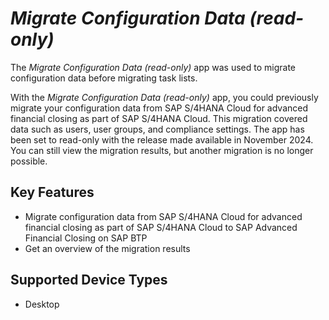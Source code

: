 <!-- loio643f4e8eef5d4eb6bc3baa621a9ed1f5 -->

# *Migrate Configuration Data \(read-only\)*

The *Migrate Configuration Data \(read-only\)* app was used to migrate configuration data before migrating task lists.



With the *Migrate Configuration Data \(read-only\)* app, you could previously migrate your configuration data from SAP S/4HANA Cloud for advanced financial closing as part of SAP S/4HANA Cloud. This migration covered data such as users, user groups, and compliance settings. The app has been set to read-only with the release made available in November 2024. You can still view the migration results, but another migration is no longer possible.



<a name="loio643f4e8eef5d4eb6bc3baa621a9ed1f5__section_ykr_wqs_nzb"/>

## Key Features



-   Migrate configuration data from SAP S/4HANA Cloud for advanced financial closing as part of SAP S/4HANA Cloud to SAP Advanced Financial Closing on SAP BTP
-   Get an overview of the migration results



<a name="loio643f4e8eef5d4eb6bc3baa621a9ed1f5__section_alr_wqs_nzb"/>

## Supported Device Types

-   Desktop


